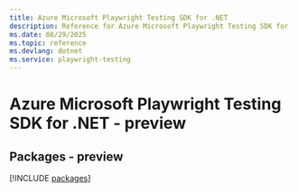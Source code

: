 ```yaml
---
title: Azure Microsoft Playwright Testing SDK for .NET
description: Reference for Azure Microsoft Playwright Testing SDK for .NET
ms.date: 08/29/2025
ms.topic: reference
ms.devlang: dotnet
ms.service: playwright-testing
---
```

# Azure Microsoft Playwright Testing SDK for .NET - preview
## Packages - preview
[!INCLUDE [packages](microsoft-playwright-testing-index.md)]
